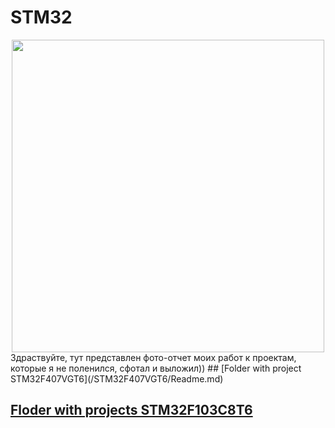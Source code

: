 # STM32
<div id="header" align="center">
  <img src="https://media.giphy.com/media/v1.Y2lkPTc5MGI3NjExaHpudjN4YXhwaW8zamJ1ZzlkMmQ3ejBhc2p4NnZldDZqZnV4Y3NpOCZlcD12MV9pbnRlcm5hbF9naWZfYnlfaWQmY3Q9cw/M9gbBd9nbDrOTu1Mqx/giphy.gif" width="500"/>
</div>
Здраствуйте, тут представлен фото-отчет моих работ к проектам, которые я не поленился, сфотал и выложил))
## [Folder with project STM32F407VGT6](/STM32F407VGT6/Readme.md)

## [Floder with projects STM32F103C8T6](/STM32F103C8T/README.md)